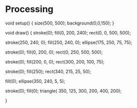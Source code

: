 # Processing


void setup() {
  size(500, 500);
  background(0,0,150);
}

void draw() {
  stroke(0);
  fill(0, 200, 240);
  rect(0, 0, 500, 500);
 
  stroke(250, 240, 0);
  fill(250, 240, 0);
  ellipse(175, 250, 75, 75);
 
  stroke(0);
  fill(0, 200, 0);
  rect(0, 250, 500, 500);
  
  stroke(0);
  fill(200, 0, 0);
  rect(300, 200, 100, 75);
  
  stroke(0);
  fill(250);
  rect(340, 215, 25, 50);
  
  fill(0);
  ellipse(350, 240, 5, 5);
  
  stroke(0);
  fill(0);
  triangle( 350, 125, 300, 200, 400, 200);
 
}
